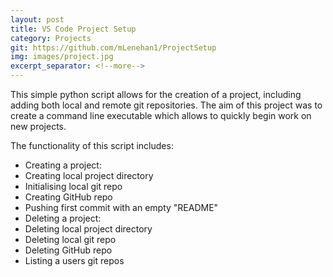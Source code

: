 ```yaml
---
layout: post
title: VS Code Project Setup
category: Projects
git: https://github.com/mLenehan1/ProjectSetup
img: images/project.jpg
excerpt_separator: <!--more-->
---
```


This simple python script allows for the creation of a project, including adding both local and remote git repositories. The aim of this project was to create a command line executable which allows to quickly begin work on new projects.
<!--more-->
The functionality of this script includes:

- Creating a project:
 - Creating local project directory
 - Initialising local git repo
 - Creating GitHub repo
 - Pushing first commit with an empty "README"
- Deleting a project:
 - Deleting local project directory
 - Deleting local git repo
 - Deleting GitHub repo
- Listing a users git repos
